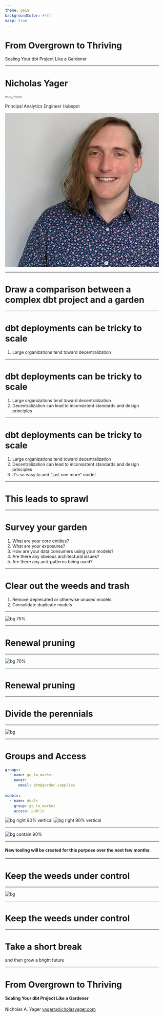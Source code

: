 ```yaml
---
theme: gaia
backgroundColor: #fff
marp: true
---
```


<!--
This video should be 2-5 minutes long. Your pitch does not need to be refined! Tell us the main idea behind your session, key topics that you plan to cover, and what audience members will learn. Feel free to share your screen if you want to use a doc or slides to run through your session at a high level. We recommend using Loom
--->

<!-- _class: lead -->

# From Overgrown to **Thriving**

Scaling Your dbt Project Like a Gardener

---

<!-- _class: left -->

<style scoped>
    small { color: gray; font-weight: thin; margin: 0; }

    section:where(.left) {
        display: flex;
        flex-flow: column nowrap;
        justify-content: center;
    }

</style>

<h1>Nicholas Yager</h1>
<small>they/them</small>

Principal Analytics Engineer
Hubspot

![bg right 75%](assets/profile_pic.png)

---

<!-- footer: 'Coalesce 2023 Pitch'  -->

# Draw a comparison between a complex dbt project and a garden

---

# <!--fit--> dbt deployments can be tricky to scale

1. Large organizations tend toward decentralization

<!-- Suppose you're in an organization of ~ 4,000 employees. Based on dbt Lab's reporting that organizations tend to resource their data teams with 1-2% of headcount, we should expect there to be ~40 - 80 people in the data organization. If we're conservative and estimate that maybe a quarter of those people work within the organization's dbt project, we're looking at 10 - 20 full time dbt contributors. Following the two-pizza rule of team sizes, it would be reasonable to expect there to be 2 to 4 distinct operating teams working within the project. -->

---

# <!--fit--> dbt deployments can be tricky to scale

1. Large organizations tend toward decentralization
2. Decentralization can lead to inconsistent standards and design principles

<!--
Once you're in territory where there are multiple distinct teams forming, storming, norming, and performing, it's common for there to be drift in how the teams operate. This can be something as trivial as leading commas vs trailing commas. It can also, however, become something as important as the definition of a Customer. Perhaps GTM analytics defines a customer as a CRM account with subscription, whereas a finance analytics team may define a customer as a corporate entity. This definition mismatch means that these two analytics teams now have entirely incompatible customer reporting.
-->

---

# <!--fit--> dbt deployments can be tricky to scale

1. Large organizations tend toward decentralization
2. Decentralization can lead to inconsistent standards and design principles
3. It's so easy to add "just one more" model

<!-- And now we're in the endgame of how to resolve our differences. Do we put in the effort to have GTM align with Finance or vis versa, or do we make just a few more models that shim together bits of both to workaround the reporting difference? dbt makes it delightfully easy to reference existing models and start pulling in data from somewhere else in the project. -->

---

<!-- _class: lead -->

# This leads to **sprawl**

---

# Survey your garden

1. What are your core entities?
2. What are your exposures?
3. How are your data consumers using your models?
4. Are there any obvious architectural issues?
5. Are there any anti-patterns being used?

---

# Clear out the weeds and trash

1. Remove deprecated or otherwise unused models
2. Consolidate duplicate models

---

<!-- _footer: ''  -->

![bg 75%](https://hips.hearstapps.com/hmg-prod/images/hankscorpioflamethrower-1528493255.gif)

---

<!-- _class: lead -->

# Renewal pruning

---

![bg 70%](https://bugwoodcloud.org/images/1536x1024/5377064.jpg)

<!--
Gradual removal of unproductive branches to allow a plant to spend its resources growing healthy branches.
-->

---

# Renewal pruning

<!--
In a dbt project, we can prune our project by refactoring any anti-patterns currently in use in the project's core entities. This would include
-->

---

<!-- _class: lead -->

# Divide the perennials

<!--
Dividing the perennials is the notion that we ought to separate your most industrious plants to prevent overcrowding and to allow for specialized treatment of plants in the garden.
-->

---

![bg](https://www.gardening-guy.com/wp-content/uploads/2012/07/Dividing-hostas-005.jpg)

<!-- _footer: ''  -->

<!-- This is a picture of hostas being split up! -->

---

# Groups and Access

```yml
groups:
  - name: go_to_market
    owner:
      email: gtm@garden.supplies

models:
  - name: deals
    group: go_to_market
    access: public
```

![bg right 90% vertical](https://mermaid.ink/svg/pako:eNqFU01vgzAM_SsovbZVtU3VlsNOPW6X7YqE0uC0aIEgx-k0Vf3vS6FAmgHjhO33YT_BmUmTA-NMafMtjwIpeftIq7RK_CO1sHYHKrHGoYREFVrzxXazf37YLhNLaL5gqKXRBvlCKRWxS--gb-TN5uVp_ziQuzokR_Qai5MgeA9UPGxSoi2vKr0SluschLac8_aSoS-dJVMCxrMaTe4kreEEFYXDdmzpkN0gWdZjmkNbgLOAo4Mr0xtnWbfR2CzcKpiPUBBqg9TvYhxJTwxAUQTJavUa7TASxj2qb3dq9-H04CiQMKvBrUEHvn9dYsRk4g0wCHrGcCKm2RVmOYHt_2C2ZF61FEXuf7TztZcyOkIJKeP-NQclnKaUpdXFQ4Uj8_lTScYJHSyZq3P_-e8KcUBRMq78TXD5BcffSEs)
![bg right 90% vertical](https://mermaid.ink/svg/pako:eNqNlMtugzAQRX8FOVsSRW0VtV50lWW7abdIyJhxgmpj5EeqKMq_1wkYOw4oZYXHZ-6dB-KEqKwBYcS4_KV7okz28VW0RZu5h3Ki9RZYpqVVFDLWcI4Xm3X1-rTJM22U_IFwppJLhReMsSRbOAc-JK_Xby_Vc0j25zg5Se9UcyAGPiMVh81K9Eevos2Rg5OQtaVmKruqqphUcIDWwj9IarWRAlSpLaWg9WzK0I4SqxoI1xjjfpwh7qXSu6Hs1aUmE18Oddhqp0i391wf7SvclUOwLMfseJCBtdr1MDIiXEJb3zkN47l1ci2Upe9t2mTE4lanUS_0oJJ0_EFAQSeVGfuX1lAHzkuOm8mWy_ekoYkd3VJj2Kvd7myEk22EzzN2u9KR771LSgQuMbiC0Wq9YfCZGVOPRZmPYZQjV5sgTe3-I6dLrEBmDwIKhN1rDYxYbgpUtGeHEmvk97GlCBtlIUe2q91HsG2I26tAmLn64PwHdwiO4g)

<!--
Just like a garden needs to be divided into separate areas for different plants, a dbt project can be modularized into smaller sections. In this section I'll discuss some basic philosophies around how to identify which models should be grouped together, how to consolidate similar models, and how to leverage groups and access controls to manage dependencies between sections.

https://mermaid.live/edit#pako:eNqNlMtuwjAQRX8lMltAqK1Q60VXLNtNu41kOc4YEHYc-UGFEP9el8SxMYloVvH4zL3ziHJGTNWAMOJC_bAd1bb4-Cqbsin8wwQ1ZgO8MMppBgXfC4Fn61X1-rSeF8ZqdYB4ZkoojWec8yxbegfRJ69Wby_Vc0wO5zQ5S2_1_kgtfCYqHpuU6I5BxdiTAC-hasfsWHZVVSm5VcQqIqk-wH9w5oxVEjQxjjEwZjKl70nLZQ1UGIxxN9MYD1L5XV_7Eo7Q2PSyr8NVW03bXeC6aFfhlvRBQobsdJqRdcb3MDAyXkJT3zmlM7q1830QEhocdxqwtN9xNAg9KCffQRTQ0CpthyEoZ5kHpyWH9RSLxXvW0MiibqkhHNRuFzfA2Urih5q6XenE994lJyKXGVzBZL_BMPpMjKnDkszHMJojX5uk-9r_Uc5_sRLZHUgoEfavNXDqhC1R2Vw8Sp1V36eGIWy1gzlybe0_gs2e-r1KhLmvDy6_ykSS5A

https://mermaid.live/edit#pako:eNqNlMtugzAQRX8FOVsSRW0VtV50lWW7abdIyJhxgmpj5EeqKMq_1wkYOw4oZYXHZ-6dB-KEqKwBYcS4_KV7okz28VW0RZu5h3Ki9RZYpqVVFDLWcI4Xm3X1-rTJM22U_IFwppJLhReMsSRbOAc-JK_Xby_Vc0j25zg5Se9UcyAGPiMVh81K9Eevos2Rg5OQtaVmKruqqphUcIDWwj9IarWRAlSpLaWg9WzK0I4SqxoI1xjjfpwh7qXSu6Hs1aUmE18Oddhqp0i391wf7SvclUOwLMfseJCBtdr1MDIiXEJb3zkN47l1ci2Upe9t2mTE4lanUS_0oJJ0_EFAQSeVGfuX1lAHzkuOm8mWy_ekoYkd3VJj2Kvd7myEk22EzzN2u9KR771LSgQuMbiC0Wq9YfCZGVOPRZmPYZQjV5sgTe3-I6dLrEBmDwIKhN1rDYxYbgpUtGeHEmvk97GlCBtlIUe2q91HsG2I26tAmLn64PwHdwiO4g

-->

---

![bg contain 90%](https://mermaid.ink/svg/pako:eNqVVE1vgjAY_iukXtWYuRjWw04mu8zLtiMJKe2LkhVK-qEzxv--IpQWlCyDC337fPVtywVRwQBhlHNxogcidfT-kVRJFdmHcqLUFvJICSMpRHnBOZ5tVln8tJlHSkvxDX5MBRcSz_I8H7FL68A78mr18pytPdmNQ_KIXsviSDTsAhULm5Roh05F6TOH6O1r55iseT05jmM3WJwKpg84Wtc_Q3YtBTNU_1PB8yUcoTLwKHuWZSGSGqVFCTJVhlJQapJyI_UpTbaXpD64oG21ebrCsgmgFca43UgPUHqfdqA07VFhxz3WKBusx5R-Eip2F8V2vGNSWS4ZED62b-puvQ-jOamufX7GBbcKaeqkH2ceQEO3abgTLIdTwSIH6cZbNhSTUAup-xYLo6kFT8kPffqL4BoYLRavo4U_aOUQ1Zed2vBI9ODRIfAXIHS7oQPfe5cxwuNGBjdgcKKcofeZaF0LC5h_g9Ec2WwlKZj9z12aWoL0AUpIELafDHJiuE5QUl0tlBgtPs8VRVhLA3NkamYPyrYgdr9LhHObD66_ple6gQ)

---

<!-- _class: lead -->

#### <!-- fit --> New tooling will be created for this purpose over the next few months.

---

<!-- _class: lead -->

# Keep the weeds under control

<!--
Now that we've gotten our garden into a more maintainable state state, it's
vital that we prevent weeds and other unwanted plants from taking root. In a garden
this can take a great deal of time and effort. Thankfully, this is where our
metaphor breaks down in our favor.
-->

---

![bg](https://longislandweekly.com/wp-content/uploads/2015/07/iStock_000013798533Large.jpg)

<!-- _footer: ''  -->

---

# Keep the weeds under control

<!--
Instead of manual effort, we can use fantastic tools to keep our garden
productive. For a while, we've had tools like pre-commit and sqlfmt to keep our
queries readable and maintainable. As of last year, we've also had developments in
architectural monitoring tools like dbt-project-evaluator and Whetstone to monitor and report on _what_ we've built as well.
-->

---

<!-- _class: lead -->

# Take a short break

and then grow a bright future

<!--
We've come a long way! Our project now has fewer unused models, a more efficient
structure, clearly-delineated responsibilities, and automated guardrails to keep
new growth in check. We can now take a small break and enjoy our handy work.

When we're ready, we can continue to deliberately cultivate our garden with confidence and clarity.
--->

---

<!-- _class: lead -->

# From Overgrown to **Thriving**

#### Scaling Your dbt Project Like a Gardener

Nicholas A. Yager
yager@nicholasyager.com
